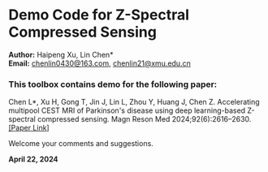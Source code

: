 # Demo Code for Z-Spectral Compressed Sensing

**Author:** Haipeng Xu, Lin Chen*  
**Email:** chenlin0430@163.com, chenlin21@xmu.edu.cn  

### This toolbox contains demo for the following paper:
Chen L*, Xu H, Gong T, Jin J, Lin L, Zhou Y, Huang J, Chen Z. Accelerating multipool CEST MRI of Parkinson's disease using deep learning-based Z-spectral compressed sensing. Magn Reson Med 2024;92(6):2616–2630. [[Paper Link]](http://doi.org/10.1002/mrm.30233)


Welcome your comments and suggestions.  

**April 22, 2024**
